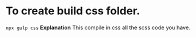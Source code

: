 # To create build css folder.
```npx gulp css```
__Explanation__
This compile in css all the scss code you have.
